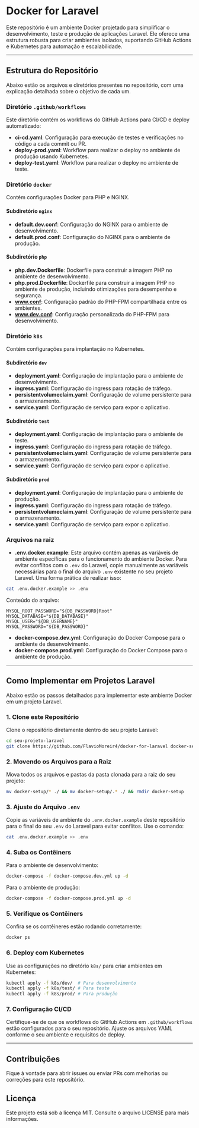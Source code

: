 # Docker for Laravel

Este repositório é um ambiente Docker projetado para simplificar o desenvolvimento, teste e produção de aplicações Laravel. Ele oferece uma estrutura robusta para criar ambientes isolados, suportando GitHub Actions e Kubernetes para automação e escalabilidade.

---

## Estrutura do Repositório

Abaixo estão os arquivos e diretórios presentes no repositório, com uma explicação detalhada sobre o objetivo de cada um.

### Diretório `.github/workflows`

Este diretório contém os workflows do GitHub Actions para CI/CD e deploy automatizado:

- **ci-cd.yaml**: Configuração para execução de testes e verificações no código a cada commit ou PR.
- **deploy-prod.yaml**: Workflow para realizar o deploy no ambiente de produção usando Kubernetes.
- **deploy-test.yaml**: Workflow para realizar o deploy no ambiente de teste.

### Diretório `docker`

Contém configurações Docker para PHP e NGINX.

#### Subdiretório `nginx`

- **default.dev.conf**: Configuração do NGINX para o ambiente de desenvolvimento.
- **default.prod.conf**: Configuração do NGINX para o ambiente de produção.

#### Subdiretório `php`

- **php.dev.Dockerfile**: Dockerfile para construir a imagem PHP no ambiente de desenvolvimento.
- **php.prod.Dockerfile**: Dockerfile para construir a imagem PHP no ambiente de produção, incluindo otimizações para desempenho e segurança.
- **www.conf**: Configuração padrão do PHP-FPM compartilhada entre os ambientes.
- **www.dev.conf**: Configuração personalizada do PHP-FPM para desenvolvimento.

### Diretório `k8s`

Contém configurações para implantação no Kubernetes.

#### Subdiretório `dev`

- **deployment.yaml**: Configuração de implantação para o ambiente de desenvolvimento.
- **ingress.yaml**: Configuração do ingress para rotação de tráfego.
- **persistentvolumeclaim.yaml**: Configuração de volume persistente para o armazenamento.
- **service.yaml**: Configuração de serviço para expor o aplicativo.

#### Subdiretório `test`

- **deployment.yaml**: Configuração de implantação para o ambiente de teste.
- **ingress.yaml**: Configuração do ingress para rotação de tráfego.
- **persistentvolumeclaim.yaml**: Configuração de volume persistente para o armazenamento.
- **service.yaml**: Configuração de serviço para expor o aplicativo.

#### Subdiretório `prod`

- **deployment.yaml**: Configuração de implantação para o ambiente de produção.
- **ingress.yaml**: Configuração do ingress para rotação de tráfego.
- **persistentvolumeclaim.yaml**: Configuração de volume persistente para o armazenamento.
- **service.yaml**: Configuração de serviço para expor o aplicativo.

### Arquivos na raiz

- **.env.docker.example**: Este arquivo contém apenas as variáveis de ambiente específicas para o funcionamento do ambiente Docker. Para evitar conflitos com o `.env` do Laravel, copie manualmente as variáveis necessárias para o final do arquivo `.env` existente no seu projeto Laravel. Uma forma prática de realizar isso:

```bash
cat .env.docker.example >> .env
```

Conteúdo do arquivo:

```
MYSQL_ROOT_PASSWORD="${DB_PASSWORD}Root"
MYSQL_DATABASE="${DB_DATABASE}"
MYSQL_USER="${DB_USERNAME}"
MYSQL_PASSWORD="${DB_PASSWORD}"
```

- **docker-compose.dev.yml**: Configuração do Docker Compose para o ambiente de desenvolvimento.
- **docker-compose.prod.yml**: Configuração do Docker Compose para o ambiente de produção.

---

## Como Implementar em Projetos Laravel

Abaixo estão os passos detalhados para implementar este ambiente Docker em um projeto Laravel.

### 1. Clone este Repositório

Clone o repositório diretamente dentro do seu projeto Laravel:

```bash
cd seu-projeto-laravel
git clone https://github.com/FlavioMoreir4/docker-for-laravel docker-setup
```

### 2. Movendo os Arquivos para a Raiz

Mova todos os arquivos e pastas da pasta clonada para a raiz do seu projeto:

```bash
mv docker-setup/* ./ && mv docker-setup/.* ./ && rmdir docker-setup
```

### 3. Ajuste do Arquivo `.env`

Copie as variáveis de ambiente do `.env.docker.example` deste repositório para o final do seu `.env` do Laravel para evitar conflitos. Use o comando:

```bash
cat .env.docker.example >> .env
```

### 4. Suba os Contêiners

Para o ambiente de desenvolvimento:

```bash
docker-compose -f docker-compose.dev.yml up -d
```

Para o ambiente de produção:

```bash
docker-compose -f docker-compose.prod.yml up -d
```

### 5. Verifique os Contêiners

Confira se os contêineres estão rodando corretamente:

```bash
docker ps
```

### 6. Deploy com Kubernetes

Use as configurações no diretório `k8s/` para criar ambientes em Kubernetes:

```bash
kubectl apply -f k8s/dev/  # Para desenvolvimento
kubectl apply -f k8s/test/ # Para teste
kubectl apply -f k8s/prod/ # Para produção
```

### 7. Configuração CI/CD

Certifique-se de que os workflows do GitHub Actions em `.github/workflows` estão configurados para o seu repositório. Ajuste os arquivos YAML conforme o seu ambiente e requisitos de deploy.

---

## Contribuições

Fique à vontade para abrir issues ou enviar PRs com melhorias ou correções para este repositório.

## Licença

Este projeto está sob a licença MIT. Consulte o arquivo LICENSE para mais informações.
